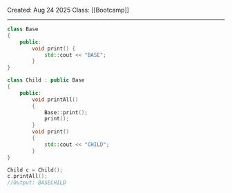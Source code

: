 Created: Aug 24 2025
Class: [[Bootcamp]] 
- - -
```cpp
class Base
{
	public:
		void print() {
			std::cout << "BASE";
		}
}

class Child : public Base
{
	public:
		void printAll()
		{
			Base::print();
			print();
		}
		void print()
		{
			std::cout << "CHILD";
		}
}

Child c = Child();
c.printAll();
//Output: BASECHILD
```